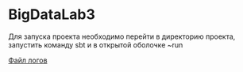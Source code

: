 # BigDataLab3
Для запуска проекта необходимо перейти в директорию проекта, запустить команду sbt и в открытой оболочке ~run

[Файл логов](https://github.com/Dortp68/BigDataLab3/blob/main/trainigLogs.pdf)
